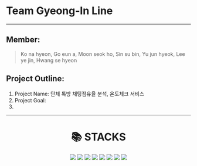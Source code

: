 # Team Gyeong-In Line
----------------------------------------------------------------------------------------
## Member: 
> Ko na hyeon, Go eun a, Moon seok ho, Sin su bin, Yu jun hyeok, Lee ye jin, Hwang se hyeon

## Project Outline:
1. Project Name: 단체 톡방 채팅점유율 분석, 온도체크 서비스
2. Project Goal:
3. 

----------------------------------------------------------------------------------------

<div align=center><h1>📚 STACKS</h1></div>

<div align=center> 
  <img src="https://img.shields.io/badge/python-3776AB?style=for-the-badge&logo=python&logoColor=white"> 
  <img src="https://img.shields.io/badge/mysql-4479A1?style=for-the-badge&logo=mysql&logoColor=white">
  
  <img src="https://img.shields.io/badge/html5-E34F26?style=for-the-badge&logo=html5&logoColor=white"> 
  <img src="https://img.shields.io/badge/css-1572B6?style=for-the-badge&logo=css3&logoColor=white"> 
  <img src="https://img.shields.io/badge/javascript-F7DF1E?style=for-the-badge&logo=javascript&logoColor=black">
  
  <img src="https://img.shields.io/badge/flask-000000?style=for-the-badge&logo=flask&logoColor=white">  
  <img src="https://img.shields.io/badge/github-181717?style=for-the-badge&logo=github&logoColor=white">
  <img src="https://img.shields.io/badge/git-F05032?style=for-the-badge&logo=git&logoColor=white">
</div>
